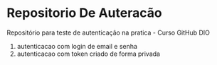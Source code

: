 # Repositorio De Auteracão
Repositório para teste de autenticação na pratica - Curso GitHub DIO
1. autenticacao com login de email e senha 
2. autenticacao com token criado de forma privada  